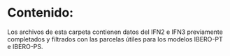 # Contenido:
  
Los archivos de esta carpeta contienen datos del IFN2 e IFN3 previamente completados y filtrados con las parcelas útiles para los modelos IBERO-PT e IBERO-PS. 
 
  

